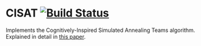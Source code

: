 # CISAT [![Build Status](https://travis-ci.org/cmccomb/CISAT.svg?branch=master)](https://travis-ci.org/cmccomb/CISAT)
Implements the Cognitively-Inspired Simulated Annealing Teams algorithm.
Explained in detail in [this paper](https://scholar.google.com/citations?view_op=view_citation&hl=en&user=0P9w_S0AAAAJ&citation_for_view=0P9w_S0AAAAJ:Se3iqnhoufwC).
